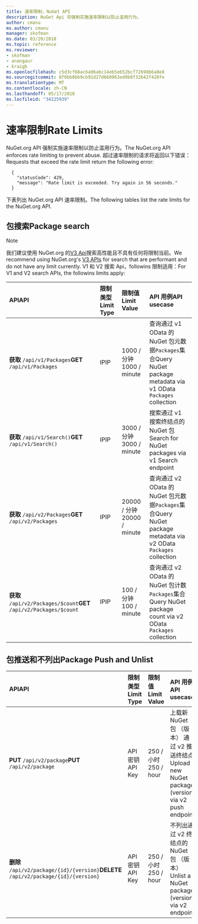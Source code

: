 ```yaml
---
title: 速率限制，NuGet API
description: NuGet Api 将强制实施速率限制以防止滥用行为。
author: cmanu
ms.author: cmanu
manager: skofman
ms.date: 03/20/2018
ms.topic: reference
ms.reviewer:
- skofman
- anangaur
- kraigb
ms.openlocfilehash: c5d3cf68ac6a96a6c14eb5e652bcf72698b6a8e8
ms.sourcegitcommit: 8f0bb8bb9cb91d27d660963ed9b0f32642f420fe
ms.translationtype: MT
ms.contentlocale: zh-CN
ms.lasthandoff: 05/17/2018
ms.locfileid: "34225939"
---
```

# <a name="rate-limits"></a><span data-ttu-id="5a2b4-103">速率限制</span><span class="sxs-lookup"><span data-stu-id="5a2b4-103">Rate Limits</span></span>

<span data-ttu-id="5a2b4-104">NuGet.org API 强制实施速率限制以防止滥用行为。</span><span class="sxs-lookup"><span data-stu-id="5a2b4-104">The NuGet.org API enforces rate limiting to prevent abuse.</span></span> <span data-ttu-id="5a2b4-105">超过速率限制的请求将返回以下错误：</span><span class="sxs-lookup"><span data-stu-id="5a2b4-105">Requests that exceed the rate limit return the following error:</span></span> 

  ~~~
    {
      "statusCode": 429,
      "message": "Rate limit is exceeded. Try again in 56 seconds."
    }
  ~~~

<span data-ttu-id="5a2b4-106">下表列出 NuGet.org API 速率限制。</span><span class="sxs-lookup"><span data-stu-id="5a2b4-106">The following tables list the rate limits for the NuGet.org API.</span></span>

## <a name="package-search"></a><span data-ttu-id="5a2b4-107">包搜索</span><span class="sxs-lookup"><span data-stu-id="5a2b4-107">Package search</span></span>

> [!Note]
> <span data-ttu-id="5a2b4-108">我们建议使用 NuGet.org 的[V3 Api](https://docs.microsoft.com/nuget/api/search-query-service-resource)搜索高性能且不具有任何将限制当前。</span><span class="sxs-lookup"><span data-stu-id="5a2b4-108">We recommend using NuGet.org's [V3 APIs](https://docs.microsoft.com/nuget/api/search-query-service-resource) for search that are performant and do not have any limit currently.</span></span> <span data-ttu-id="5a2b4-109">V1 和 V2 搜索 Api，followins 限制适用：</span><span class="sxs-lookup"><span data-stu-id="5a2b4-109">For V1 and V2 search APIs, the followins limits apply:</span></span>


| <span data-ttu-id="5a2b4-110">API</span><span class="sxs-lookup"><span data-stu-id="5a2b4-110">API</span></span> | <span data-ttu-id="5a2b4-111">限制类型</span><span class="sxs-lookup"><span data-stu-id="5a2b4-111">Limit Type</span></span> | <span data-ttu-id="5a2b4-112">限制值</span><span class="sxs-lookup"><span data-stu-id="5a2b4-112">Limit Value</span></span> | <span data-ttu-id="5a2b4-113">API 用例</span><span class="sxs-lookup"><span data-stu-id="5a2b4-113">API usecase</span></span> |
|:---|:---|:---|:---|
<span data-ttu-id="5a2b4-114">**获取** `/api/v1/Packages`</span><span class="sxs-lookup"><span data-stu-id="5a2b4-114">**GET** `/api/v1/Packages`</span></span> | <span data-ttu-id="5a2b4-115">IP</span><span class="sxs-lookup"><span data-stu-id="5a2b4-115">IP</span></span> | <span data-ttu-id="5a2b4-116">1000 / 分钟</span><span class="sxs-lookup"><span data-stu-id="5a2b4-116">1000 / minute</span></span> | <span data-ttu-id="5a2b4-117">查询通过 v1 OData 的 NuGet 包元数据`Packages`集合</span><span class="sxs-lookup"><span data-stu-id="5a2b4-117">Query NuGet package metadata via v1 OData `Packages` collection</span></span> |
<span data-ttu-id="5a2b4-118">**获取** `/api/v1/Search()`</span><span class="sxs-lookup"><span data-stu-id="5a2b4-118">**GET** `/api/v1/Search()`</span></span> | <span data-ttu-id="5a2b4-119">IP</span><span class="sxs-lookup"><span data-stu-id="5a2b4-119">IP</span></span> | <span data-ttu-id="5a2b4-120">3000 / 分钟</span><span class="sxs-lookup"><span data-stu-id="5a2b4-120">3000 / minute</span></span> | <span data-ttu-id="5a2b4-121">搜索通过 v1 搜索终结点的 NuGet 包</span><span class="sxs-lookup"><span data-stu-id="5a2b4-121">Search for NuGet packages via v1 Search endpoint</span></span> | 
<span data-ttu-id="5a2b4-122">**获取** `/api/v2/Packages`</span><span class="sxs-lookup"><span data-stu-id="5a2b4-122">**GET** `/api/v2/Packages`</span></span> | <span data-ttu-id="5a2b4-123">IP</span><span class="sxs-lookup"><span data-stu-id="5a2b4-123">IP</span></span> | <span data-ttu-id="5a2b4-124">20000 / 分钟</span><span class="sxs-lookup"><span data-stu-id="5a2b4-124">20000 / minute</span></span> | <span data-ttu-id="5a2b4-125">查询通过 v2 OData 的 NuGet 包元数据`Packages`集合</span><span class="sxs-lookup"><span data-stu-id="5a2b4-125">Query NuGet package metadata via v2 OData `Packages` collection</span></span> | 
<span data-ttu-id="5a2b4-126">**获取** `/api/v2/Packages/$count`</span><span class="sxs-lookup"><span data-stu-id="5a2b4-126">**GET** `/api/v2/Packages/$count`</span></span> | <span data-ttu-id="5a2b4-127">IP</span><span class="sxs-lookup"><span data-stu-id="5a2b4-127">IP</span></span> | <span data-ttu-id="5a2b4-128">100 / 分钟</span><span class="sxs-lookup"><span data-stu-id="5a2b4-128">100 / minute</span></span> | <span data-ttu-id="5a2b4-129">查询通过 v2 OData 的 NuGet 包计数`Packages`集合</span><span class="sxs-lookup"><span data-stu-id="5a2b4-129">Query NuGet package count via v2 OData `Packages` collection</span></span> | 

## <a name="package-push-and-unlist"></a><span data-ttu-id="5a2b4-130">包推送和不列出</span><span class="sxs-lookup"><span data-stu-id="5a2b4-130">Package Push and Unlist</span></span>

| <span data-ttu-id="5a2b4-131">API</span><span class="sxs-lookup"><span data-stu-id="5a2b4-131">API</span></span> | <span data-ttu-id="5a2b4-132">限制类型</span><span class="sxs-lookup"><span data-stu-id="5a2b4-132">Limit Type</span></span> | <span data-ttu-id="5a2b4-133">限制值</span><span class="sxs-lookup"><span data-stu-id="5a2b4-133">Limit Value</span></span> | <span data-ttu-id="5a2b4-134">API 用例</span><span class="sxs-lookup"><span data-stu-id="5a2b4-134">API usecase</span></span> | 
|:---|:---|:---|:--- |
<span data-ttu-id="5a2b4-135">**PUT** `/api/v2/package`</span><span class="sxs-lookup"><span data-stu-id="5a2b4-135">**PUT** `/api/v2/package`</span></span> | <span data-ttu-id="5a2b4-136">API 密钥</span><span class="sxs-lookup"><span data-stu-id="5a2b4-136">API Key</span></span> | <span data-ttu-id="5a2b4-137">250 / 小时</span><span class="sxs-lookup"><span data-stu-id="5a2b4-137">250 / hour</span></span> | <span data-ttu-id="5a2b4-138">上载新 NuGet 包 （版本） 通过 v2 推送终结点</span><span class="sxs-lookup"><span data-stu-id="5a2b4-138">Upload a new NuGet package (version) via v2 push endpoint</span></span> 
<span data-ttu-id="5a2b4-139">**删除** `/api/v2/package/{id}/{version}`</span><span class="sxs-lookup"><span data-stu-id="5a2b4-139">**DELETE** `/api/v2/package/{id}/{version}`</span></span> | <span data-ttu-id="5a2b4-140">API 密钥</span><span class="sxs-lookup"><span data-stu-id="5a2b4-140">API Key</span></span> | <span data-ttu-id="5a2b4-141">250 / 小时</span><span class="sxs-lookup"><span data-stu-id="5a2b4-141">250 / hour</span></span> | <span data-ttu-id="5a2b4-142">不列出通过 v2 终结点的 NuGet 包 （版本）</span><span class="sxs-lookup"><span data-stu-id="5a2b4-142">Unlist a NuGet package (version) via v2 endpoint</span></span> 

